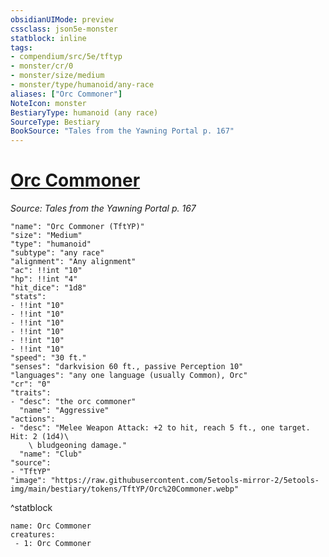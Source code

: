 ```yaml
---
obsidianUIMode: preview
cssclass: json5e-monster
statblock: inline
tags:
- compendium/src/5e/tftyp
- monster/cr/0
- monster/size/medium
- monster/type/humanoid/any-race
aliases: ["Orc Commoner"]
NoteIcon: monster
BestiaryType: humanoid (any race)
SourceType: Bestiary
BookSource: "Tales from the Yawning Portal p. 167"
---
```

# [Orc Commoner](2-Mechanics/CLI/bestiary/humanoid/orc-commoner-tftyp.md)
*Source: Tales from the Yawning Portal p. 167*  

```statblock
"name": "Orc Commoner (TftYP)"
"size": "Medium"
"type": "humanoid"
"subtype": "any race"
"alignment": "Any alignment"
"ac": !!int "10"
"hp": !!int "4"
"hit_dice": "1d8"
"stats":
- !!int "10"
- !!int "10"
- !!int "10"
- !!int "10"
- !!int "10"
- !!int "10"
"speed": "30 ft."
"senses": "darkvision 60 ft., passive Perception 10"
"languages": "any one language (usually Common), Orc"
"cr": "0"
"traits":
- "desc": "the orc commoner"
  "name": "Aggressive"
"actions":
- "desc": "Melee Weapon Attack: +2 to hit, reach 5 ft., one target. Hit: 2 (1d4)\
    \ bludgeoning damage."
  "name": "Club"
"source":
- "TftYP"
"image": "https://raw.githubusercontent.com/5etools-mirror-2/5etools-img/main/bestiary/tokens/TftYP/Orc%20Commoner.webp"
```
^statblock

```encounter-table
name: Orc Commoner
creatures:
 - 1: Orc Commoner
```